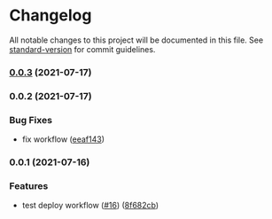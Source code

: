 # Changelog

All notable changes to this project will be documented in this file. See [standard-version](https://github.com/conventional-changelog/standard-version) for commit guidelines.

### [0.0.3](https://github.com/lamhq/github-actions-demo/compare/v0.0.2...v0.0.3) (2021-07-17)

### 0.0.2 (2021-07-17)


### Bug Fixes

* fix workflow ([eeaf143](https://github.com/lamhq/github-actions-demo/commit/eeaf143b1b50e4d3febc524ee36ee306b56e00eb))

### 0.0.1 (2021-07-16)


### Features

* test deploy workflow ([#16](https://github.com/lamhq/github-actions-demo/issues/16)) ([8f682cb](https://github.com/lamhq/github-actions-demo/commit/8f682cb567d59d33b7ee249730061e0a16e7ece3))
